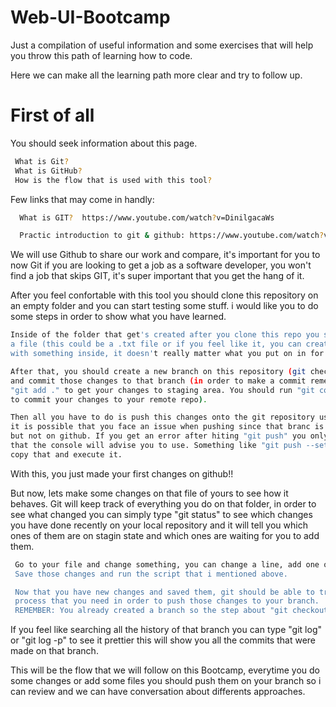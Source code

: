 # Web-UI-Bootcamp
Just a compilation of useful information and some exercises that will help you throw this path of learning how to code.


Here we can make all the learning path more clear and try to follow up.

# First of all
You should seek information about this page.
 ```bash 
  What is Git?
  What is GitHub?
  How is the flow that is used with this tool?
```
Few links that may come in handly:
```bash 
  What is GIT?  https://www.youtube.com/watch?v=DinilgacaWs

  Practic introduction to git & github: https://www.youtube.com/watch?v=udughzlN5M4 
```
We will use Github to share our work and compare, it's important for you to now 
Git if you are looking to get a job as a software developer, you won't find a job
that skips GIT, it's super important that you get the hang of it.

After you feel confortable with this tool you should clone this repository on an 
empty folder and you can start testing some stuff.
i would like you to do some steps in order to show what you have learned.

```bash 
Inside of the folder that get's created after you clone this repo you should create 
a file (this could be a .txt file or if you feel like it, you can create an .html file) 
with something inside, it doesn't really matter what you put on in for now.

After that, you should create a new branch on this repository (git checkout -n nameOfYourBranch) 
and commit those changes to that branch (in order to make a commit remember that you have to run 
"git add ." to get your changes to staging area. You should run "git commit -m yourCommitMessageHere" 
to commit your changes to your remote repo).

Then all you have to do is push this changes onto the git repository using "git push".
it is possible that you face an issue when pushing since that branc is created on your remote repository
but not on github. If you get an error after hiting "git push" you only have to copy/paste the command 
that the console will advise you to use. Something like "git push --set upstream . .. . . ." you just 
copy that and execute it.
```
With this, you just made your first changes on github!! 

But now, lets make some changes on that file of yours to see how it behaves.
Git will keep track of everything you do on that folder, in order to see what changed you can simply 
type "git status" to see which changes you have done recently on your local repository and it will tell 
you which ones of them are on stagin state and which ones are waiting for you to add them.

```bash
 Go to your file and change something, you can change a line, add one or delete one, it really doesn't matter.
 Save those changes and run the script that i mentioned above.

 Now that you have new changes and saved them, git should be able to track those changes. Please follow the 
 process that you need in order to push those changes to your branch.
 REMEMBER: You already created a branch so the step about "git checkout -b" should be ignored for this.
```

If you feel like searching all the history of that branch you can type "git log" or "git log -p" to see it prettier
this will show you all the commits that were made on that branch.

This will be the flow that we will follow on this Bootcamp, everytime you do some changes or add some files you should 
push them on your branch so i can review and we can have conversation about differents approaches.

